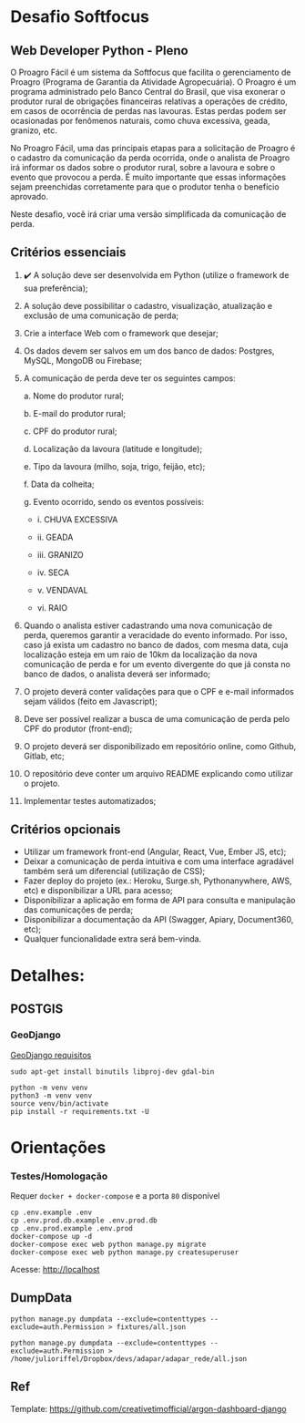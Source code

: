 # Desafio Softfocus

## Web Developer Python - Pleno

O Proagro Fácil é um sistema da Softfocus que facilita o gerenciamento de Proagro (Programa de Garantia da Atividade
Agropecuária). O Proagro é um programa administrado pelo Banco Central do Brasil, que visa exonerar o produtor rural de
obrigações financeiras relativas a operações de crédito, em casos de ocorrência de perdas nas lavouras. Estas perdas
podem ser ocasionadas por fenômenos naturais, como chuva excessiva, geada, granizo, etc.

No Proagro Fácil, uma das principais etapas para a solicitação de Proagro é o cadastro da comunicação da perda ocorrida,
onde o analista de Proagro irá informar os dados sobre o produtor rural, sobre a lavoura e sobre o evento que provocou a
perda. É muito importante que essas informações sejam preenchidas corretamente para que o produtor tenha o benefício
aprovado.

Neste desafio, você irá criar uma versão simplificada da comunicação de perda.

## Critérios essenciais

1. :heavy_check_mark: A solução deve ser desenvolvida em Python (utilize o framework de sua preferência);
2. A solução deve possibilitar o cadastro, visualização, atualização e exclusão de uma comunicação de perda;
3. Crie a interface Web com o framework que desejar;
4. Os dados devem ser salvos em um dos banco de dados: Postgres, MySQL, MongoDB ou Firebase;
5. A comunicação de perda deve ter os seguintes campos:

   a. Nome do produtor rural;

   b. E-mail do produtor rural;

   c. CPF do produtor rural;

   d. Localização da lavoura (latitude e longitude);

   e. Tipo da lavoura (milho, soja, trigo, feijão, etc);

   f. Data da colheita;

   g. Evento ocorrido, sendo os eventos possíveis:

    - i. CHUVA EXCESSIVA

    - ii. GEADA
    - iii. GRANIZO
    - iv. SECA
    - v. VENDAVAL
    - vi. RAIO

6. Quando o analista estiver cadastrando uma nova comunicação de perda, queremos garantir a veracidade do evento
   informado. Por isso, caso já exista um cadastro no banco de dados, com mesma data, cuja localização esteja em um raio
   de 10km da localização da nova comunicação de perda e for um evento divergente do que já consta no banco de dados, o
   analista deverá ser informado;

7. O projeto deverá conter validações para que o CPF e e-mail informados sejam válidos (feito em Javascript);

8. Deve ser possível realizar a busca de uma comunicação de perda pelo CPF do produtor (front-end);

9. O projeto deverá ser disponibilizado em repositório online, como Github, Gitlab, etc;

10. O repositório deve conter um arquivo README explicando como utilizar o projeto.
11. Implementar testes automatizados;

## Critérios opcionais

- Utilizar um framework front-end (Angular, React, Vue, Ember JS, etc);
- Deixar a comunicação de perda intuitiva e com uma interface agradável também será um diferencial (utilização de CSS);
- Fazer deploy do projeto (ex.: Heroku, Surge.sh, Pythonanywhere, AWS, etc)
  e disponibilizar a URL para acesso;
- Disponibilizar a aplicação em forma de API para consulta e manipulação das comunicações de perda;
- Disponibilizar a documentação da API (Swagger, Apiary, Document360, etc);
- Qualquer funcionalidade extra será bem-vinda.

# Detalhes:

## POSTGIS

### GeoDjango

[GeoDjango requisitos](https://docs.djangoproject.com/pt-br/3.2/ref/contrib/gis/install/geolibs/)

`sudo apt-get install binutils libproj-dev gdal-bin`

```shell
python -m venv venv
python3 -m venv venv
source venv/bin/activate
pip install -r requirements.txt -U

```

# Orientações

### Testes/Homologação

Requer `docker + docker-compose` e a porta `80` disponível

```shell
cp .env.example .env
cp .env.prod.db.example .env.prod.db
cp .env.prod.example .env.prod
docker-compose up -d
docker-compose exec web python manage.py migrate
docker-compose exec web python manage.py createsuperuser
```

Acesse: [http://localhost](http://localhost)



## DumpData

`python manage.py dumpdata --exclude=contenttypes --exclude=auth.Permission > fixtures/all.json`

`python manage.py dumpdata --exclude=contenttypes --exclude=auth.Permission > /home/julioriffel/Dropbox/devs/adapar/adapar_rede/all.json`

## Ref

Template: https://github.com/creativetimofficial/argon-dashboard-django